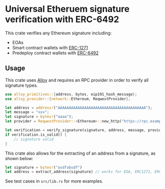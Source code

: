 # Universal Etheruem signature verification with ERC-6492

This crate verifies any Ethereum signature including:

- EOAs
- Smart contract wallets with [ERC-1271](https://eips.ethereum.org/EIPS/eip-1271)
- Predeploy contract wallets with [ERC-6492](https://eips.ethereum.org/EIPS/eip-6492)

## Usage

This crate uses [Alloy](https://github.com/alloy-rs) and requires an RPC provider in order to verify all signature types.

```rust
use alloy_primitives::{address, bytes, eip191_hash_message};
use alloy_provider::{network::Ethereum, ReqwestProvider};

let address = address!("AAAAAAAAAAAAAAAAAAAAAAAAAAAAAAAAAAAAAAAA");
let message = "xxx";
let signature = bytes!("aaaa");
let provider = ReqwestProvider::<Ethereum>::new_http("https://rpc.example.com");

let verification = verify_signature(signature, address, message, provider).await.unwrap();
if verification.is_valid() {
    // signature valid
}
```

This crate also allows for the extracting of an address from a signature, as shown below:

```rust
let signature = bytes!("asdfabsdf")
let address = extract_address(signature) // works for EOA, ERC1271, ERC6942
```

See test cases in `src/lib.rs` for more examples.

